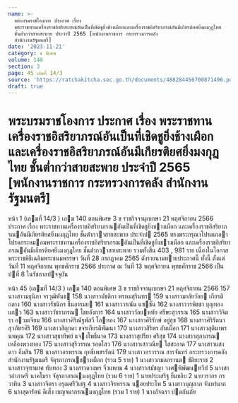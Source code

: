 ```yaml
---
name: >-
  พระบรมราชโองการ ประกาศ เรื่อง
  พระราชทานเครื่องราชอิสริยาภรณ์อันเป็นที่เชิดชูยิ่งช้างเผือกและเครื่องราชอิสริยาภรณ์อันมีเกียรติยศยิ่งมงกุฎไทย
  ชั้นต่ำกว่าสายสะพาย ประจำปี 2565 [พนักงานราชการ กระทรวงการคลัง
  สำนักงานรัฐมนตรี]
date: '2023-11-21'
category: ข พิเศษ
volume: 140
section: 3
page: 45 เล่มที่ 14/3
source: 'https://ratchakitcha.soc.go.th/documents/488284456700871496.pdf'
draft: true
---
```


# พระบรมราชโองการ ประกาศ เรื่อง พระราชทานเครื่องราชอิสริยาภรณ์อันเป็นที่เชิดชูยิ่งช้างเผือกและเครื่องราชอิสริยาภรณ์อันมีเกียรติยศยิ่งมงกุฎไทย ชั้นต่ำกว่าสายสะพาย ประจำปี 2565 [พนักงานราชการ กระทรวงการคลัง สำนักงานรัฐมนตรี]

หน้า 1 (เลมที่ 14/3 ) เลม 140 ตอนพิเศษ 3 ข ราชกิจจานุเบกษา 21 พฤศจิกายน 2566 ประกาศ เรื่อง พระราชทานเครื่องราชอิสริยาภรณอันเป็นที่เชิดชูยิ่งชางเผือก และเครื่องราชอิสริยาภรณอันมีเกียรติยศยิ่งมงกุฎไทย ชั้นต่ํากวาสายสะพาย ประจําป 2565 ทรงพระกรุณาโปรดเกลาโปรดกระหมอมพระราชทานเครื่องราชอิสริยาภรณอันเป็นที่เชิดชูยิ่งชางเผือก และเครื่องราชอิสริยาภรณอันมีเกียรติยศยิ่งมงกุฎไทย ชั้นต่ํากวาสายสะพาย รวมทั้งสิ้น 403 , 981 ราย เนื่องในโอกาสพระราชพิธีเฉลิมพระชนมพรรษา วันที่ 28 กรกฎาคม 2565 ดังรายนามทายประกาศนี้ ทั้งนี้ ตั้งแต่วันที่ 11 พฤศจิกายน พุทธศักราช 2566 ประกาศ ณ วันที่ 13 พฤศจิกายน พุทธศักราช 2566 เป็นปที่ 8 ในรัชกาลปจจุบัน

หน้า 45 (เลมที่ 14/3 ) เลม 140 ตอนพิเศษ 3 ข ราชกิจจานุเบกษา 21 พฤศจิกายน 2566 157 นางสาวมธุนิภา จรวุฒิพันธ 158 นางสาวมัชติกา พรหมสุรินทร 159 นางสาวมาลัยวัลย เกียรติกลาง 160 นางสาวรัชนิกร ชื่นอารมย 161 นางสาววรณัน แซชั่น 162 นางสาววรพิชชา บุญทองแกว 163 นางสาววัชราภรณ ไชยลังการ 164 นางสาววัลยหทัย ศรีษะสุวรรณ 165 นางสาววิจิตรา อวมเจียม 166 นางสาวศิริณัฐพัสวี โลทอง 167 นางสาวศิริรักษ์ อยู่สุข 168 นางสาวศิริรัตนา สุวภัทรศิริ 169 นางสาวสิญาดา ขจรเกียรติพัฒนา 170 นางสาวสิริพร กันเผือก 171 นางสาวสุติมาพร นพคุณ 172 นางสาวสุธาทิพย์ แจงโพธิ์นาค 173 นางสาวสุปรียา ศรีสุข 174 นางสาวสุภาภรณ เหลืองพวงทอง 175 นางสาวสุรีวรรณ รอดไสว 176 นางสาวเสาวณีย ใสสะอาด 177 นางสาวแสงดาว อิ่มสิน 178 นางสาวอรพรรณ ฤทธิ์เพชรรัตน์ 179 นางสาวอรวรรณ สารจันทร์ กระทรวงการคลัง สํานักงานรัฐมนตรี จัตุรถาภรณชางเผือก (รวม 5 ราย) 1 นางสาวกมลกรานต ขัติยะราช 2 นางสาวจุฑามาศ ทับทอง 3 นางสาวดวงพร จิ๋วแหยม 4 นางสาวสมัชญา วงศพิพัฒนทวีป 5 นางสาวอําภาศรี นาคโมรา จัตุรถาภรณมงกุฎไทย (รวม 6 ราย) 1 นายประเสริฐ ยิ้มขลิบ 2 นายวรากร กรวาทิน 3 นางสาวจิตรา อรุณศรีวิเชฐ 4 นางสาวจิรพรรณ นอยประไพ 5 นางสาวบุญลาภ จันทร์มาก 6 นางสุดารัตน์ ดีเส็ง เบญจมาภรณมงกุฎไทย (รวม 1 ราย) 1 นางอัจฉรา ปดกันภัย
